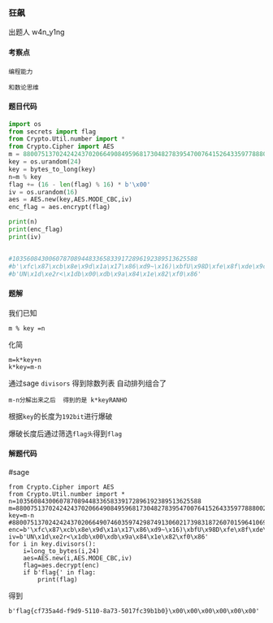 ### 狂飙

出题人  w4n_y1ng

#### **考察点**

```Plain%20Text
编程能力

和数论思维
```

#### 题目代码

```python
import os
from secrets import flag
from Crypto.Util.number import *
from Crypto.Cipher import AES
m = 88007513702424243702066490849596817304827839547007641526433597788800212065249
key = os.urandom(24)
key = bytes_to_long(key)
n=m % key
flag += (16 - len(flag) % 16) * b'\x00'
iv = os.urandom(16)
aes = AES.new(key,AES.MODE_CBC,iv)
enc_flag = aes.encrypt(flag)

print(n)
print(enc_flag)
print(iv)


#103560843006078708944833658339172896192389513625588
#b'\xfc\x87\xcb\x8e\x9d\x1a\x17\x86\xd9~\x16)\xbfU\x98D\xfe\x8f\xde\x9c\xb0\xd1\x9e\xe7\xa7\xefiY\x95C\x14\x13C@j1\x9d\x08\xd9\xe7W>F2\x96cm\xeb'
#b'UN\x1d\xe2r<\x1db\x00\xdb\x9a\x84\x1e\x82\xf0\x86'
```

#### **题解**

我们已知

```
m % key =n
```

化简

```
m=k*key+n
k*key=m-n
```

通过sage `divisors` 得到除数列表 自动排列组合了

```
m-n分解出来之后  得到的是 k*keyRANHO
```

根据`key`的长度为`192bit`进行爆破

爆破长度后通过筛选`flag头`得到`flag`

#### **解题代码**

#sage

```
from Crypto.Cipher import AES
from Crypto.Util.number import *
n=103560843006078708944833658339172896192389513625588
m=88007513702424243702066490849596817304827839547007641526433597788800212065249
key=m-n
#88007513702424243702066490746035974298749130602173983187260701596410698439661
enc=b'\xfc\x87\xcb\x8e\x9d\x1a\x17\x86\xd9~\x16)\xbfU\x98D\xfe\x8f\xde\x9c\xb0\xd1\x9e\xe7\xa7\xefiY\x95C\x14\x13C@j1\x9d\x08\xd9\xe7W>F2\x96cm\xeb'
iv=b'UN\x1d\xe2r<\x1db\x00\xdb\x9a\x84\x1e\x82\xf0\x86'
for i in key.divisors():
    i=long_to_bytes(i,24)
    aes=AES.new(i,AES.MODE_CBC,iv)
    flag=aes.decrypt(enc)
    if b'flag{' in flag:
        print(flag)
```

得到

```Plain%20Text
b'flag{cf735a4d-f9d9-5110-8a73-5017fc39b1b0}\x00\x00\x00\x00\x00\x00'
```



